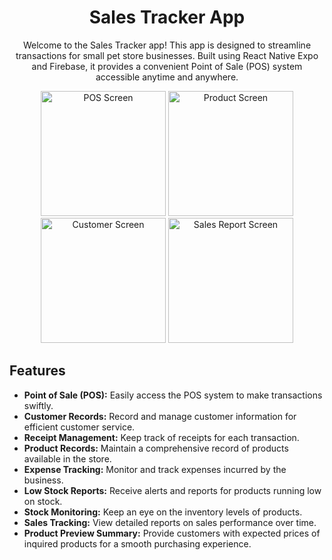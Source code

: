 <!-- Project Title -->
<h1 align="center">Sales Tracker App</h1>

<!-- Project Description -->
<p align="center">
  Welcome to the Sales Tracker app! This app is designed to streamline transactions for small pet store businesses. Built using React Native Expo and Firebase, it provides a convenient Point of Sale (POS) system accessible anytime and anywhere.
</p>

<!-- Screenshots -->
<p align="center">
  <img src="https://github.com/Retchizu/sales-tracker-for-android-ios/screenshots/POS.png" width="200" alt="POS Screen">
  <img src="https://github.com/Retchizu/sales-tracker-for-android-ios/screenshots/Products.png" width="200" alt="Product Screen">
  <img src="https://github.com/Retchizu/sales-tracker-for-android-ios/screenshots/Customers.png" width="200" alt="Customer Screen">
  <img src="https://github.com/Retchizu/sales-tracker-for-android-ios/screenshots/Reports.png" width="200" alt="Sales Report Screen">
</p>

<!-- Features -->
## Features
- **Point of Sale (POS):** Easily access the POS system to make transactions swiftly.
- **Customer Records:** Record and manage customer information for efficient customer service.
- **Receipt Management:** Keep track of receipts for each transaction.
- **Product Records:** Maintain a comprehensive record of products available in the store.
- **Expense Tracking:** Monitor and track expenses incurred by the business.
- **Low Stock Reports:** Receive alerts and reports for products running low on stock.
- **Stock Monitoring:** Keep an eye on the inventory levels of products.
- **Sales Tracking:** View detailed reports on sales performance over time.
- **Product Preview Summary:** Provide customers with expected prices of inquired products for a smooth purchasing experience.
